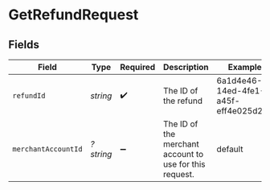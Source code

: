 # GetRefundRequest


## Fields

| Field                                                   | Type                                                    | Required                                                | Description                                             | Example                                                 |
| ------------------------------------------------------- | ------------------------------------------------------- | ------------------------------------------------------- | ------------------------------------------------------- | ------------------------------------------------------- |
| `refundId`                                              | *string*                                                | :heavy_check_mark:                                      | The ID of the refund                                    | 6a1d4e46-14ed-4fe1-a45f-eff4e025d211                    |
| `merchantAccountId`                                     | *?string*                                               | :heavy_minus_sign:                                      | The ID of the merchant account to use for this request. | default                                                 |